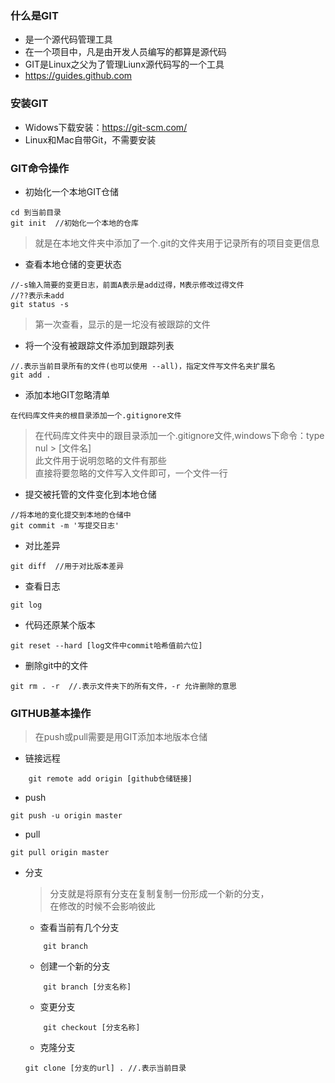 ### 什么是GIT
- 是一个源代码管理工具
- 在一个项目中，凡是由开发人员编写的都算是源代码 
- GIT是Linux之父为了管理Liunx源代码写的一个工具
- https://guides.github.com

### 安装GIT 
- Widows下载安装：https://git-scm.com/
- Linux和Mac自带Git，不需要安装

### GIT命令操作
- 初始化一个本地GIT仓储
```shell
cd 到当前目录
git init  //初始化一个本地的仓库
```
> 就是在本地文件夹中添加了一个.git的文件夹用于记录所有的项目变更信息

- 查看本地仓储的变更状态
```
//-s输入简要的变更日志，前面A表示是add过得，M表示修改过得文件  
//??表示未add
git status -s 
```
> 第一次查看，显示的是一坨没有被跟踪的文件

- 将一个没有被跟踪文件添加到跟踪列表
```shell
//.表示当前目录所有的文件(也可以使用 --all)，指定文件写文件名夹扩展名
git add . 
```

- 添加本地GIT忽略清单
```
在代码库文件夹的根目录添加一个.gitignore文件
```
> 在代码库文件夹中的跟目录添加一个.gitignore文件,windows下命令：type nul > [文件名]  
> 此文件用于说明忽略的文件有那些  
> 直接将要忽略的文件写入文件即可，一个文件一行

- 提交被托管的文件变化到本地仓储
```
//将本地的变化提交到本地的仓储中
git commit -m '写提交日志'
```

- 对比差异
```
git diff  //用于对比版本差异
```

- 查看日志
```
git log
```

- 代码还原某个版本
```
git reset --hard [log文件中commit哈希值前六位]
```

- 删除git中的文件

```
git rm . -r  //.表示文件夹下的所有文件，-r 允许删除的意思
```

### GITHUB基本操作
> 在push或pull需要是用GIT添加本地版本仓储

- 链接远程
```
    git remote add origin [github仓储链接]
```
- push
```
git push -u origin master
```
- pull
```
git pull origin master
```

- 分支
    > 分支就是将原有分支在复制复制一份形成一个新的分支，  
    > 在修改的时候不会影响彼此  

    + 查看当前有几个分支
    
    ```
        git branch
    ```

    + 创建一个新的分支
    
    ```
        git branch [分支名称]
    ```

    + 变更分支
    
    ```
        git checkout [分支名称]
    ```

    + 克隆分支
    
    ```
    git clone [分支的url] . //.表示当前目录
    ```




